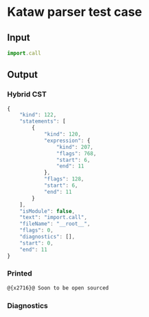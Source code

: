 # Kataw parser test case

## Input

`````js
import.call
`````

## Output

### Hybrid CST

```javascript
{
    "kind": 122,
    "statements": [
        {
            "kind": 120,
            "expression": {
                "kind": 207,
                "flags": 768,
                "start": 6,
                "end": 11
            },
            "flags": 128,
            "start": 6,
            "end": 11
        }
    ],
    "isModule": false,
    "text": "import.call",
    "fileName": "__root__",
    "flags": 0,
    "diagnostics": [],
    "start": 0,
    "end": 11
}
```

### Printed

```javascript
@{x2716}@ Soon to be open sourced
```

### Diagnostics

```javascript

```

